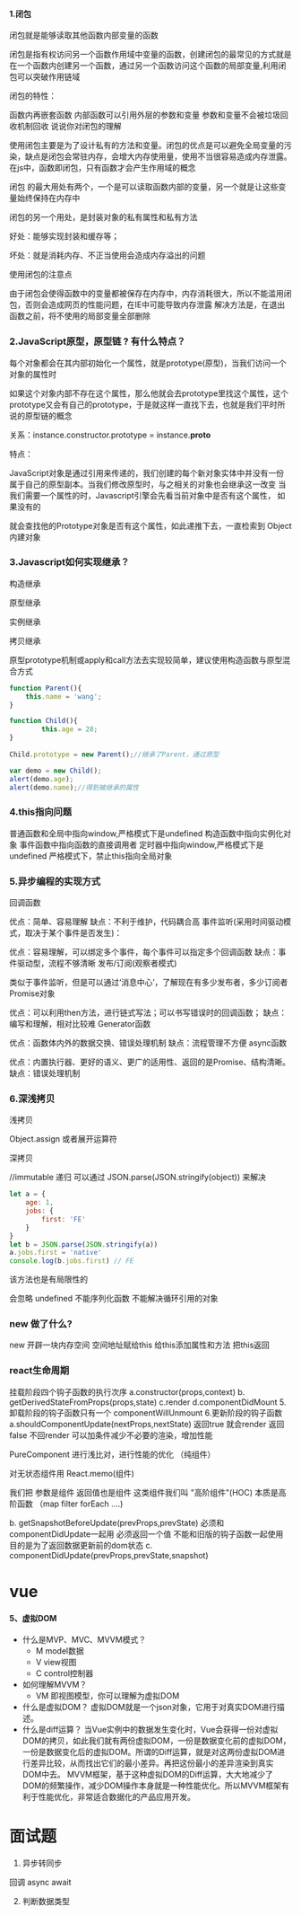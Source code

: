 #### 1.闭包
闭包就是能够读取其他函数内部变量的函数

闭包是指有权访问另一个函数作用域中变量的函数，创建闭包的最常见的方式就是在一个函数内创建另一个函数，通过另一个函数访问这个函数的局部变量,利用闭包可以突破作用链域

闭包的特性：

函数内再嵌套函数
内部函数可以引用外层的参数和变量
参数和变量不会被垃圾回收机制回收
说说你对闭包的理解

使用闭包主要是为了设计私有的方法和变量。闭包的优点是可以避免全局变量的污染，缺点是闭包会常驻内存，会增大内存使用量，使用不当很容易造成内存泄露。在js中，函数即闭包，只有函数才会产生作用域的概念

闭包 的最大用处有两个，一个是可以读取函数内部的变量，另一个就是让这些变量始终保持在内存中

闭包的另一个用处，是封装对象的私有属性和私有方法

好处：能够实现封装和缓存等；

坏处：就是消耗内存、不正当使用会造成内存溢出的问题

使用闭包的注意点

由于闭包会使得函数中的变量都被保存在内存中，内存消耗很大，所以不能滥用闭包，否则会造成网页的性能问题，在IE中可能导致内存泄露
解决方法是，在退出函数之前，将不使用的局部变量全部删除

### 2.JavaScript原型，原型链 ? 有什么特点？
每个对象都会在其内部初始化一个属性，就是prototype(原型)，当我们访问一个对象的属性时

如果这个对象内部不存在这个属性，那么他就会去prototype里找这个属性，这个prototype又会有自己的prototype，于是就这样一直找下去，也就是我们平时所说的原型链的概念

关系：instance.constructor.prototype = instance.__proto__

特点：

JavaScript对象是通过引用来传递的，我们创建的每个新对象实体中并没有一份属于自己的原型副本。当我们修改原型时，与之相关的对象也会继承这一改变
当我们需要一个属性的时，Javascript引擎会先看当前对象中是否有这个属性， 如果没有的

就会查找他的Prototype对象是否有这个属性，如此递推下去，一直检索到 Object 内建对象

### 3.Javascript如何实现继承？
构造继承

原型继承

实例继承

拷贝继承

原型prototype机制或apply和call方法去实现较简单，建议使用构造函数与原型混合方式
```js
function Parent(){
	this.name = 'wang';
}

function Child(){
        this.age = 28;
}
    
Child.prototype = new Parent();//继承了Parent，通过原型

var demo = new Child();
alert(demo.age);
alert(demo.name);//得到被继承的属性
```

###  4.this指向问题
普通函数和全局中指向window,严格模式下是undefined
构造函数中指向实例化对象
事件函数中指向函数的直接调用者
定时器中指向window,严格模式下是undefined
严格模式下，禁止this指向全局对象

### 5.异步编程的实现方式
回调函数

优点：简单、容易理解
缺点：不利于维护，代码耦合高
事件监听(采用时间驱动模式，取决于某个事件是否发生)：

优点：容易理解，可以绑定多个事件，每个事件可以指定多个回调函数
缺点：事件驱动型，流程不够清晰
发布/订阅(观察者模式)

类似于事件监听，但是可以通过‘消息中心’，了解现在有多少发布者，多少订阅者
Promise对象

优点：可以利用then方法，进行链式写法；可以书写错误时的回调函数；
缺点：编写和理解，相对比较难
Generator函数

优点：函数体内外的数据交换、错误处理机制
缺点：流程管理不方便
async函数

优点：内置执行器、更好的语义、更广的适用性、返回的是Promise、结构清晰。
缺点：错误处理机制

### 6.深浅拷贝
浅拷贝

Object.assign
或者展开运算符

深拷贝

//immutable
递归
可以通过 JSON.parse(JSON.stringify(object)) 来解决
```js
let a = {
    age: 1,
    jobs: {
        first: 'FE'
    }
}
let b = JSON.parse(JSON.stringify(a))
a.jobs.first = 'native'
console.log(b.jobs.first) // FE
```
该方法也是有局限性的

会忽略 undefined
不能序列化函数
不能解决循环引用的对象

### new 做了什么?

new 开辟一块内存空间
空间地址赋给this
给this添加属性和方法
把this返回

### react生命周期

挂载阶段四个钩子函数的执行次序
  a.constructor(props,context)
  b. getDerivedStateFromProps(props,state)
  c.render
  d.componentDidMount
5.卸载阶段的钩子函数只有一个
  componentWillUnmount
6.更新阶段的钩子函数
  a.shouldComponentUpdate(nextProps,nextState)
    返回true 就会render
    返回false 不回render 
 可以加条件减少不必要的渲染，增加性能

 PureComponent 进行浅比对，进行性能的优化 （纯组件）

 对无状态组件用 React.memo(组件)

 我们把 参数是组件 返回值也是组件 这类组件我们叫 "高阶组件"(HOC)
 本质是高阶函数 （map filter forEach ....)

 b.    getSnapshotBeforeUpdate(prevProps,prevState)
        必须和componentDidUpdate一起用
        必须返回一个值
        不能和旧版的钩子函数一起使用
        目的是为了返回数据更新前的dom状态
 c. componentDidUpdate(prevProps,prevState,snapshot)
 
 # vue

#### 5、虚拟DOM

* 什么是MVP、MVC、MVVM模式？
	* M  model数据
	* V  view视图
	* C  control控制器
* 如何理解MVVM？
	* VM 即视图模型，你可以理解为虚拟DOM
* 什么是虚拟DOM？
	虚拟DOM就是一个json对象，它用于对真实DOM进行描述。
* 什么是diff运算？
	当Vue实例中的数据发生变化时，Vue会获得一份对虚拟DOM的拷贝，如此我们就有两份虚拟DOM，一份是数据变化前的虚拟DOM，一份是数据变化后的虚拟DOM。所谓的Diff运算，就是对这两份虚拟DOM进行差异比较，从而找出它们的最小差异。再把这份最小的差异渲染到真实DOM中去。
	MVVM框架，基于这种虚拟DOM的Diff运算，大大地减少了DOM的频繁操作，减少DOM操作本身就是一种性能优化。所以MVVM框架有利于性能优化，非常适合数据化的产品应用开发。
  
# 面试题

1. 异步转同步

回调
async await

2. 判断数据类型



